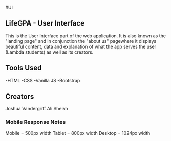 #UI

## LifeGPA - User Interface

This is the User Interface part of the web application. It is also known as the "landing page" and in conjunction the "about us" pagewhere it displays beautiful content, data and explanation of what the app serves the user (Lambda students) as well as its creators.

## Tools Used
-HTML
-CSS
-Vanilla JS
-Bootstrap

## Creators
Joshua Vandergriff
Ali Sheikh

### Mobile Response Notes
Mobile = 500px width
Tablet = 800px width
Desktop = 1024px width 